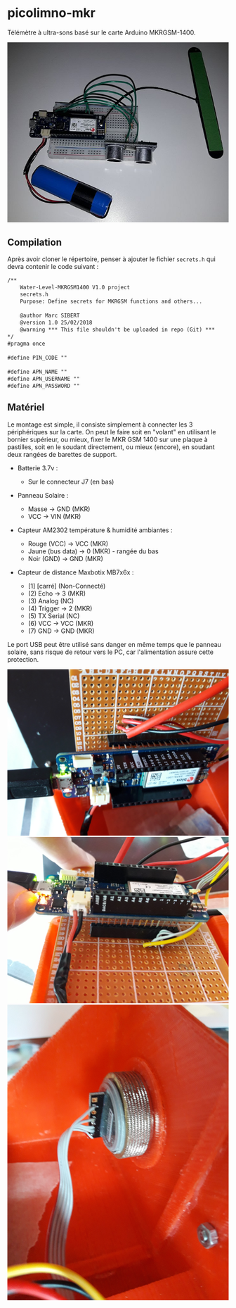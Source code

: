 # picolimno-mkr

Télémètre à ultra-sons basé sur le carte Arduino MKRGSM-1400.

![Image of breadboard](doc/proto.jpg)

## Compilation
Après avoir cloner le répertoire, penser à ajouter le fichier
<code>secrets.h</code> qui devra contenir le code suivant :

```
/**
    Water-Level-MKRGSM1400 V1.0 project
    secrets.h
    Purpose: Define secrets for MKRGSM functions and others...
  
    @author Marc SIBERT
    @version 1.0 25/02/2018
    @warning *** This file shouldn't be uploaded in repo (Git) ***
*/
#pragma once

#define PIN_CODE ""

#define APN_NAME ""
#define APN_USERNAME ""
#define APN_PASSWORD ""
```

## Matériel
Le montage est simple, il consiste simplement à connecter les 3 périphériques
sur la carte. On peut le faire soit en "volant" en utilisant le bornier 
supérieur, ou mieux, fixer le MKR GSM 1400 sur une plaque à pastilles, soit en 
le soudant directement, ou mieux (encore), en soudant deux rangées de barettes
de support.

* Batterie 3.7v :
  * Sur le connecteur J7 (en bas)

* Panneau Solaire :
  * Masse -> GND (MKR)
  * VCC -> VIN (MKR)

* Capteur AM2302 température & humidité ambiantes :
  * Rouge (VCC) -> VCC (MKR)
  * Jaune (bus data) -> 0 (MKR) - rangée du bas
  * Noir (GND) -> GND (MKR)

* Capteur de distance Maxbotix MB7x6x :
  * [1] [carré] (Non-Connecté)
  * (2) Echo -> 3 (MKR)
  * (3) Analog (NC)
  * (4) Trigger -> 2 (MKR)
  * (5) TX Serial (NC)
  * (6) VCC -> VCC (MKR)
  * (7) GND -> GND (MKR)

Le port USB peut être utilisé sans danger en même temps que le panneau solaire, 
sans risque de retour vers le PC, car l'alimentation assure cette protection.

![Vue de dessus](doc/20180411_143135.jpg)
![Vue de dessous](doc/20180411_143151.jpg)
![Vue du Capteur](doc/20180411_143222.jpg)
